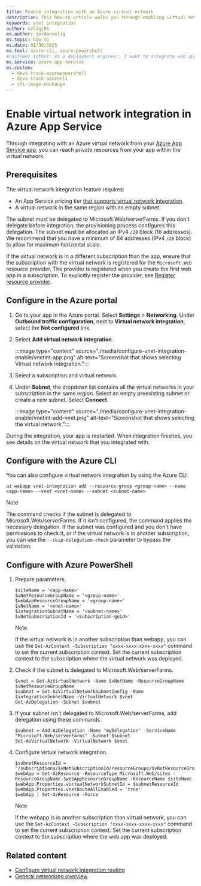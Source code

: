 ```yaml
---
title: Enable integration with an Azure virtual network
description: This how-to article walks you through enabling virtual network integration on an Azure App Service web app.
keywords: vnet integration
author: seligj95
ms.author: jordanselig
ms.topic: how-to
ms.date: 01/30/2025
ms.tool: azure-cli, azure-powershell
#customer intent: As a deployment engineer, I want to integrate web apps in Azure App Service with our Azure virtual networks.
ms.service: azure-app-service
ms.custom:
  - devx-track-azurepowershell
  - devx-track-azurecli
  - sfi-image-nochange
---
```


# Enable virtual network integration in Azure App Service

Through integrating with an Azure virtual network from your [Azure App Service app](./overview.md), you can reach private resources from your app within the virtual network.

## Prerequisites

The virtual network integration feature requires:

- An App Service pricing tier [that supports virtual network integration](./overview-vnet-integration.md).
- A virtual network in the same region with an empty subnet.

The subnet must be delegated to Microsoft.Web/serverFarms. If you don't delegate before integration, the provisioning process configures this delegation. The subnet must be allocated an IPv4 `/28` block (16 addresses). We recommend that you have a minimum of 64 addresses (IPv4 `/26` block) to allow for maximum horizontal scale.

If the virtual network is in a different subscription than the app, ensure that the subscription with the virtual network is registered for the `Microsoft.Web` resource provider. The provider is registered when you create the first web app in a subscription. To explicitly register the provider, see [Register resource provider](../azure-resource-manager/management/resource-providers-and-types.md#register-resource-provider).

## Configure in the Azure portal

1. Go to your app in the Azure portal. Select **Settings** > **Networking**. Under **Outbound traffic configuration**, next to **Virtual network integration**, select the **Not configured** link.

1. Select **Add virtual network integration**.

   :::image type="content" source="./media/configure-vnet-integration-enable/vnetint-app.png" alt-text="Screenshot that shows selecting Virtual network integration.":::

1. Select a subscription and virtual network.

1. Under **Subnet**, the dropdown list contains all the virtual networks in your subscription in the same region. Select an empty preexisting subnet or create a new subnet. Select **Connect**.

   :::image type="content" source="./media/configure-vnet-integration-enable/vnetint-add-vnet.png" alt-text="Screenshot that shows selecting the virtual network.":::

During the integration, your app is restarted. When integration finishes, you see details on the virtual network that you integrated with.

## Configure with the Azure CLI

You can also configure virtual network integration by using the Azure CLI:

```azurecli-interactive
az webapp vnet-integration add --resource-group <group-name> --name <app-name> --vnet <vnet-name> --subnet <subnet-name>
```

> [!NOTE]
> The command checks if the subnet is delegated to Microsoft.Web/serverFarms. If it isn't configured, the command applies the necessary delegation. If the subnet was configured and you don't have permissions to check it, or if the virtual network is in another subscription, you can use the `--skip-delegation-check` parameter to bypass the validation.

## Configure with Azure PowerShell

1. Prepare parameters.

   ```azurepowershell
   $siteName = '<app-name>'
   $vNetResourceGroupName = '<group-name>'
   $webAppResourceGroupName = '<group-name>'
   $vNetName = '<vnet-name>'
   $integrationSubnetName = '<subnet-name>'
   $vNetSubscriptionId = '<subscription-guid>'
   ```

   > [!NOTE]
   > If the virtual network is in another subscription than webapp, you can use the `Set-AzContext -Subscription "xxxx-xxxx-xxxx-xxxx"` command to set the current subscription context. Set the current subscription context to the subscription where the virtual network was deployed.

1. Check if the subnet is delegated to Microsoft.Web/serverFarms.

   ```azurepowershell
   $vnet = Get-AzVirtualNetwork -Name $vNetName -ResourceGroupName $vNetResourceGroupName
   $subnet = Get-AzVirtualNetworkSubnetConfig -Name $integrationSubnetName -VirtualNetwork $vnet
   Get-AzDelegation -Subnet $subnet
   ```

1. If your subnet isn't delegated to Microsoft.Web/serverFarms, add delegation using these commands.

   ```azurepowershell
   $subnet = Add-AzDelegation -Name "myDelegation" -ServiceName "Microsoft.Web/serverFarms" -Subnet $subnet
   Set-AzVirtualNetwork -VirtualNetwork $vnet
   ```

1. Configure virtual network integration.

   ```azurepowershell
   $subnetResourceId = "/subscriptions/$vNetSubscriptionId/resourceGroups/$vNetResourceGroupName/providers/Microsoft.Network/virtualNetworks/$vNetName/subnets/$integrationSubnetName"
   $webApp = Get-AzResource -ResourceType Microsoft.Web/sites -ResourceGroupName $webAppResourceGroupName -ResourceName $siteName
   $webApp.Properties.virtualNetworkSubnetId = $subnetResourceId
   $webApp.Properties.vnetRouteAllEnabled = 'true'
   $webApp | Set-AzResource -Force
   ```

   > [!NOTE]
   > If the webapp is in another subscription than virtual network, you can use the `Set-AzContext -Subscription "xxxx-xxxx-xxxx-xxxx"` command to set the current subscription context. Set the current subscription context to the subscription where the web app was deployed.

## Related content

- [Configure virtual network integration routing](./configure-vnet-integration-routing.md)
- [General networking overview](./networking-features.md)
